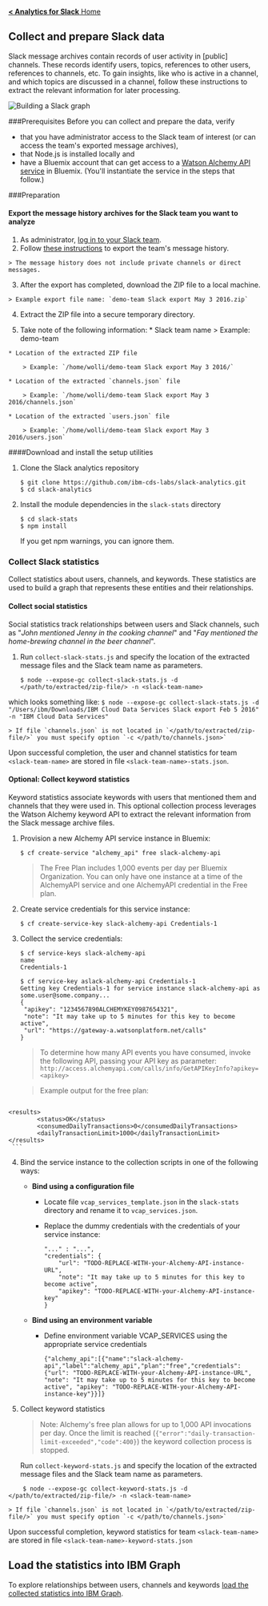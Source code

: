 [ **< Analytics for Slack** Home](https://github.com/ibm-cds-labs/slack-analytics)
## Collect and prepare Slack data

Slack message archives contain records of user activity in [public] channels. These records identify users, topics, references to other users, references to channels, etc. To gain insights, like who is active in a channel, and which topics are discussed in a channel, follow these instructions to extract the relevant information for later processing.

![Building a Slack graph](http://developer.ibm.com/clouddataservices/wp-content/uploads/sites/47/2016/08/sa_build_graph.png)

###Prerequisites
Before you can collect and prepare the data, verify 

 * that you have administrator access to the Slack team of interest (or can access the team's exported message archives),
 * that Node.js is installed locally and
 * have a Bluemix account that can get access to a [Watson Alchemy API service](https://console.ng.bluemix.net/catalog/services/alchemyapi/) in Bluemix. (You'll instantiate the service in the steps that follow.)

###Preparation

#### Export the message history archives for the Slack team you want to analyze

   1. As administrator, [log in to your Slack team](https://slack.com/).
   2. Follow [these instructions](https://get.slack.help/hc/en-us/articles/201658943-Exporting-your-team-s-Slack-history) to export the team's message history.

    > The message history does not include private channels or direct messages.

   3. After the export has completed, download the ZIP file to a local machine.

    > Example export file name: `demo-team Slack export May 3 2016.zip`

   4. Extract the ZIP file into a secure temporary directory.

   5. Take note of the following information:
    * Slack team name
    > Example: demo-team  

    * Location of the extracted ZIP file
 
        > Example: `/home/wolli/demo-team Slack export May 3 2016/`  

    * Location of the extracted `channels.json` file
    
        > Example: `/home/wolli/demo-team Slack export May 3 2016/channels.json`  

    * Location of the extracted `users.json` file
    
        > Example: `/home/wolli/demo-team Slack export May 3 2016/users.json`          

####Download and install the setup utilities

1. Clone the Slack analytics repository

	```
	$ git clone https://github.com/ibm-cds-labs/slack-analytics.git
	$ cd slack-analytics
	```

2. Install the module dependencies in the `slack-stats` directory

	  ```
	  $ cd slack-stats
	  $ npm install
	  ```
	  
	If you get npm warnings, you can ignore them.
  
### Collect Slack statistics

Collect statistics about users, channels, and keywords. These statistics are used to build a graph that represents these entities and their relationships.

#### Collect social statistics 

Social statistics track relationships between users and Slack channels, such as "_John mentioned Jenny in the cooking channel_" and "_Fay mentioned the home-brewing channel in the beer channel_".

1. Run `collect-slack-stats.js` and specify the location of the extracted message files and the Slack team name as parameters.

    ```
    $ node --expose-gc collect-slack-stats.js -d </path/to/extracted/zip-file/> -n <slack-team-name> 
    ```
which looks something like:
    ```
    $ node --expose-gc collect-slack-stats.js -d "/Users/ibm/Downloads/IBM Cloud Data Services Slack export Feb 5 2016" -n "IBM Cloud Data Services" 
    ```


    > If file `channels.json` is not located in `</path/to/extracted/zip-file/>` you must specify option `-c </path/to/channels.json>`

Upon successful completion, the user and channel statistics for team `<slack-team-name>` are stored in file `<slack-team-name>-stats.json`.

#### Optional: Collect keyword statistics 

Keyword statistics associate keywords with users that mentioned them and channels that they were used in. This optional collection process leverages the Watson Alchemy keyword API to extract the relevant information from the Slack message archive files.

 1. Provision a new Alchemy API service instance in Bluemix: 

    ```
    $ cf create-service "alchemy_api" free slack-alchemy-api
    ```
    
    > The Free Plan includes 1,000 events per day per Bluemix Organization. You can only have one instance at a time of the AlchemyAPI service and one AlchemyAPI credential in the Free plan.

 2. Create service credentials for this service instance:

    ```
    $ cf create-service-key slack-alchemy-api Credentials-1
    ```

 3. Collect the service credentials: 

    ```
    $ cf service-keys slack-alchemy-api
    name
    Credentials-1
  
    $ cf service-key aslack-alchemy-api Credentials-1
    Getting key Credentials-1 for service instance slack-alchemy-api as some.user@some.company...
    {
     "apikey": "1234567890ALCHEMYKEY0987654321",
     "note": "It may take up to 5 minutes for this key to become active",
     "url": "https://gateway-a.watsonplatform.net/calls"
    }
    ```
    
    > To determine how many API events you have consumed, invoke the following API, passing your API key as parameter: `http://access.alchemyapi.com/calls/info/GetAPIKeyInfo?apikey=<apikey>`
    
    > Example output for the free plan: 
    
     ```
<?xml version="1.0" encoding="UTF-8"?>
	<results>
    		<status>OK</status>
    		<consumedDailyTransactions>0</consumedDailyTransactions>
    		<dailyTransactionLimit>1000</dailyTransactionLimit>
	</results>
     ```
    

 4. Bind the service instance to the collection scripts in one of the following ways:

    * **Bind using a configuration file** 
        * Locate file `vcap_services_template.json` in the `slack-stats` directory and rename it to `vcap_services.json`.
        * Replace the dummy credentials with the credentials of your service instance:

            ```
            "..." : "...",
            "credentials": {
                "url": "TODO-REPLACE-WITH-your-Alchemy-API-instance-URL",
                "note": "It may take up to 5 minutes for this key to become active",
                "apikey": "TODO-REPLACE-WITH-your-Alchemy-API-instance-key"
            }
            ```

    * **Bind using an environment variable** 

        * Define environment variable VCAP_SERVICES using the appropriate service credentials
      
            ```
            {"alchemy_api":[{"name":"slack-alchemy-api","label":"alchemy_api","plan":"free","credentials":{"url": "TODO-REPLACE-WITH-your-Alchemy-API-instance-URL", "note": "It may take up to 5 minutes for this key to become active", "apikey": "TODO-REPLACE-WITH-your-Alchemy-API-instance-key"}}]}
            ```

 5. Collect keyword statistics

    > Note: Alchemy's free plan allows for up to 1,000 API invocations per day. Once the limit is reached (`{"error":"daily-transaction-limit-exceeded","code":400}`) the keyword collection process is stopped.

    Run `collect-keyword-stats.js` and specify the location of the extracted message files and the Slack team name as parameters.
```
    $ node --expose-gc collect-keyword-stats.js -d </path/to/extracted/zip-file/> -n <slack-team-name>
```

    > If file `channels.json` is not located in `</path/to/extracted/zip-file/>` you must specify option `-c </path/to/channels.json>`

Upon successful completion, keyword statistics for team `<slack-team-name>` are stored in file `<slack-team-name>-keyword-stats.json`

## Load the statistics into IBM Graph
To explore relationships between users, channels and keywords [load the collected statistics into IBM Graph](https://github.com/ibm-cds-labs/slack-analytics/tree/master/slack-graph-database). 
 


